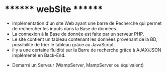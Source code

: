 # 			******	webSite	******

- Implémentation d'un site Web ayant une barre de Recherche qui permet de rechercher
les inputs dans la Base de données.
- La connexion à la Base de donnée est faite par un serveur PHP. 
- Le site contient un tableau contenant les données provenant de la BD, possibilité de trier le tableau grâce au JavaScript. 
- il y a une certaine fluidité sur la Barre de recherche grâce à AJAX/JSON implémenté en Back-End.

* Demarré un Serveur (WampServer, MampServer ou équivalent)
